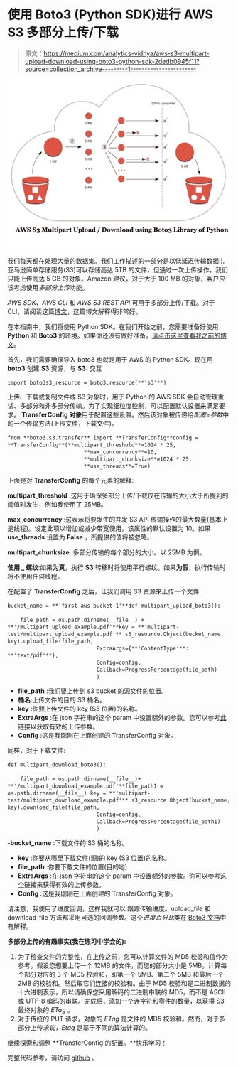 # 使用 Boto3 (Python SDK)进行 AWS S3 多部分上传/下载

> 原文：<https://medium.com/analytics-vidhya/aws-s3-multipart-upload-download-using-boto3-python-sdk-2dedb0945f11?source=collection_archive---------1----------------------->

![](img/8f7a0a5a5e905140acaf8e5f756c7b26.png)

我们每天都在处理大量的数据集。我们工作描述的一部分是以低延迟传输数据:)。亚马逊简单存储服务(S3)可以存储高达 5TB 的文件，但通过一次上传操作，我们只能上传高达 5 GB 的对象。Amazon 建议，对于大于 100 MB 的对象，客户应该考虑使用*多部分上传*功能。

*AWS SDK、AWS CLI* 和 *AWS S3 REST API* 可用于多部分上传/下载。对于 CLI，请阅读这篇[博文](https://aws.amazon.com/premiumsupport/knowledge-center/s3-multipart-upload-cli/)，这篇博文解释得非常好。

在本指南中，我们将使用 Python SDK。在我们开始之前，您需要准备好使用 **Python** 和 **Boto3** 的环境。如果你还没有做好准备，[请点击这里查看我之前的博文](/@paulankhi89/how-to-access-aws-s3-using-boto3-python-sdk-e5fbd3d276bd)。

首先，我们需要确保导入 boto3 也就是用于 AWS 的 Python SDK。现在用 **boto3** 创建 **S3** 资源，与 **S3:** 交互

```
import boto3s3_resource = boto3.resource(**'s3'**)
```

上传、下载或复制文件或 S3 对象时，用于 Python 的 AWS SDK 会自动管理重试、多部分和非多部分传输。为了实现细粒度控制，可以配置默认设置来满足要求。 **TransferConfig 对象**用于配置这些设置。然后该对象被传递给*配置=参数*中的一个传输方法(上传文件，下载文件)。

```
from **boto3.s3.transfer** import **TransferConfig**config = **TransferConfig**(**multipart_threshold**=1024 * 25, 
                        **max_concurrency**=10,
                        **multipart_chunksize**=1024 * 25,
                        **use_threads**=True)
```

下面是对 **TransferConfig** 的每个元素的解释:

**multipart_threshold** :这用于确保多部分上传/下载仅在传输的大小大于所提到的阈值时发生，例如我使用了 25MB。

**max_concurrency** :这表示将要发生的并发 S3 API 传输操作的最大数量(基本上是线程)。设定此项以增加或减少带宽使用。该属性的默认设置为 10。如果 **use_threads** 设置为 **False** ，所提供的值将被忽略。

**multipart_chunksize** :多部分传输的每个部分的大小。以 25MB 为例。

**使用 _ 螺纹**:如果**为真**，执行 **S3** 转移时将使用平行螺纹。如果**为假**，执行传输时将不使用任何线程。

在配置了 **TransferConfig** 之后，让我们调用 S3 资源来上传一个文件:

```
bucket_name = **'first-aws-bucket-1'**def multipart_upload_boto3():

    file_path = os.path.dirname(__file__) + **'/multipart_upload_example.pdf'**key = **'multipart-test/multipart_upload_example.pdf'** s3_resource.Object(bucket_name, key).upload_file(file_path,
                            ExtraArgs={**'ContentType'**: **'text/pdf'**},
                            Config=config,
                            Callback=ProgressPercentage(file_path)
                            )
```

- **file_path** :我们要上传到 s3 bucket 的源文件的位置。
- **桶名**:上传文件的目的 S3 桶名。
- **key** :你要上传文件的 key (S3 位置)的名称。
- **ExtraArgs** :在 json 字符串的这个 param 中设置额外的参数。您可以参考[此](https://boto3.amazonaws.com/v1/documentation/api/1.9.42/guide/s3.html)链接以获取有效的上传参数。
- **Config** :这是我刚刚在上面创建的 TransferConfig 对象。

同样，对于下载文件:

```
def multipart_download_boto3():

    file_path = os.path.dirname(__file__)+ **'/multipart_download_example.pdf'**file_path1 = os.path.dirname(__file__) key = **'multipart-test/multipart_download_example.pdf'** s3_resource.Object(bucket_name, key).download_file(file_path,
                            Config=config,
                            Callback=ProgressPercentage(file_path1)
                            )
```

**-bucket_name** :下载文件的 S3 桶的名称。
- **key** :你要从哪里下载文件(源)的 key (S3 位置)的名称。
- **file_path** :你要下载文件的位置(目的地)
- **ExtraArgs** :在 json 字符串的这个 param 中设置额外的参数。你可以参考[这个](https://boto3.amazonaws.com/v1/documentation/api/1.9.42/guide/s3.html)链接来获得有效的上传参数。
- **Config** :这是我刚刚在上面创建的 TransferConfig 对象。

请注意，我使用了进度回调，这样我就可以
跟踪传输进度。upload_file 和
download_file 方法都采用可选的回调参数。这个*进度百分比*类在 [Boto3 文档](https://boto3.amazonaws.com/v1/documentation/api/latest/_modules/boto3/s3/transfer.html)中有解释。

**多部分上传的有趣事实(我在练习中学会的):**

1.  为了检查文件的完整性，在上传之前，您可以计算文件的 MD5 校验和值作为参考。假设您想要上传一个 12MB 的文件，而您的部分大小是 5MB。计算每个部分对应的 3 个 MD5 校验和，即第一个 5MB、第二个 5MB 和最后一个 2MB 的校验和。然后取它们连接的校验和。由于 MD5 校验和是二进制数据的十六进制表示，所以请确保您采用解码的二进制串联的 MD5，而不是 ASCII 或 UTF-8 编码的串联。完成后，添加一个连字符和零件的数量，以获得 S3 最终对象的 *ETag* 。
2.  对于传统的 PUT 请求，对象的 *ETag* 是文件的 MD5 校验和。然而，对于多部分上传*来说，Etag* 是基于不同的算法计算的。

继续探索和调整 **TransferConfig 的配置。**快乐学习！

完整代码参考，请访问 [github](https://github.com/ankhipaul/aws_demos) 。